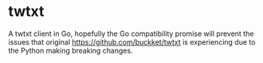 # twtxt

A twtxt client in Go, hopefully the Go compatibility promise will prevent the issues that original https://github.com/buckket/twtxt is experiencing due to the Python making breaking changes.